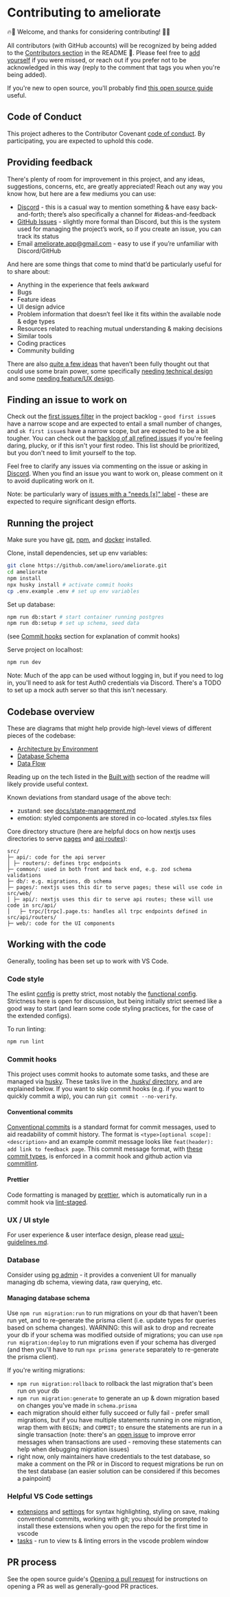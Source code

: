 # Contributing to ameliorate

🔥🙂 Welcome, and thanks for considering contributing! 🙂🔥

All contributors (with GitHub accounts) will be recognized by being added to the [Contributors section](https://github.com/amelioro/ameliorate#contributors-) in the README 🙂. Please feel free to [add yourself](https://allcontributors.org/docs/en/bot/usage#all-contributors-add) if you were missed, or reach out if you prefer not to be acknowledged in this way (reply to the comment that tags you when you're being added).

If you're new to open source, you'll probably find [this open source guide](https://opensource.guide/how-to-contribute) useful.

## Code of Conduct

This project adheres to the Contributor Covenant [code of conduct](https://github.com/amelioro/ameliorate/blob/main/CODE_OF_CONDUCT.md). By participating, you are expected to uphold this code.

## Providing feedback

There's plenty of room for improvement in this project, and any ideas, suggestions, concerns, etc, are greatly appreciated! Reach out any way you know how, but here are a few mediums you can use:

- [Discord](https://discord.gg/3KhdyJkTWT) - this is a casual way to mention something & have easy back-and-forth; there’s also specifically a channel for #ideas-and-feedback
- [GitHub Issues](https://github.com/amelioro/ameliorate/issues) - slightly more formal than Discord, but this is the system used for managing the project’s work, so if you create an issue, you can track its status
- Email ameliorate.app@gmail.com - easy to use if you’re unfamiliar with Discord/GitHub

And here are some things that come to mind that’d be particularly useful for to share about:

- Anything in the experience that feels awkward
- Bugs
- Feature ideas
- UI design advice
- Problem information that doesn’t feel like it fits within the available node & edge types
- Resources related to reaching mutual understanding & making decisions
- Similar tools
- Coding practices
- Community building

There are also [quite a few ideas](https://github.com/orgs/amelioro/projects/2/views/9) that haven’t been fully thought out that could use some brain power, some specifically [needing technical design](https://github.com/amelioro/ameliorate/labels/needs%20tech%20design) and some [needing feature/UX design](https://github.com/amelioro/ameliorate/labels/needs%20ux%20design).

## Finding an issue to work on

Check out the [first issues filter](https://github.com/orgs/amelioro/projects/2/views/7) in the project backlog - `good first issue`s have a narrow scope and are expected to entail a small number of changes, and `ok first issue`s have a narrow scope, but are expected to be a bit tougher. You can check out the [backlog of all refined issues](https://github.com/orgs/amelioro/projects/2/views/11) if you're feeling daring, plucky, or if this isn't your first rodeo. This list should be prioritized, but you don't need to limit yourself to the top.

Feel free to clarify any issues via commenting on the issue or asking in [Discord](https://discord.gg/3KhdyJkTWT). When you find an issue you want to work on, please comment on it to avoid duplicating work on it.

Note: be particularly wary of [issues with a "needs [x]" label](https://github.com/orgs/amelioro/projects/2/views/9) - these are expected to require significant design efforts.

## Running the project

Make sure you have [git](https://git-scm.com/downloads), [npm](https://docs.npmjs.com/downloading-and-installing-node-js-and-npm), and [docker](https://docs.docker.com/get-docker/) installed.

Clone, install dependencies, set up env variables:

```bash
git clone https://github.com/amelioro/ameliorate.git
cd ameliorate
npm install
npx husky install # activate commit hooks
cp .env.example .env # set up env variables
```

Set up database:

```bash
npm run db:start # start container running postgres
npm run db:setup # set up schema, seed data
```

(see [Commit hooks](https://github.com/amelioro/ameliorate/blob/main/CONTRIBUTING.md#commit-hooks) section for explanation of commit hooks)

Serve project on localhost:

```bash
npm run dev
```

Note: Much of the app can be used without logging in, but if you need to log in, you'll need to ask for test Auth0 credentials via Discord. There's a TODO to set up a mock auth server so that this isn't necessary.

## Codebase overview

These are diagrams that might help provide high-level views of different pieces of the codebase:

- [Architecture by Environment](https://github.com/amelioro/ameliorate/blob/main/docs/architecture-by-env.md)
- [Database Schema](https://github.com/amelioro/ameliorate/blob/main/docs/database-schema.md)
- [Data Flow](https://github.com/amelioro/ameliorate/blob/main/docs/data-flow.md)

Reading up on the tech listed in the [Built with](https://github.com/amelioro/ameliorate#built-with) section of the readme will likely provide useful context.

Known deviations from standard usage of the above tech:

- zustand: see [docs/state-management.md](https://github.com/amelioro/ameliorate/blob/main/docs/state-management.md)
- emotion: styled components are stored in co-located .styles.tsx files

Core directory structure (here are helpful docs on how nextjs uses directories to serve [pages](https://nextjs.org/docs/pages/building-your-application/routing/pages-and-layouts) and [api routes](https://nextjs.org/docs/pages/building-your-application/routing/api-routes)):

```
src/
├─ api/: code for the api server
│ ├─ routers/: defines trpc endpoints
├─ common/: used in both front and back end, e.g. zod schema validations
├─ db/: e.g. migrations, db schema
├─ pages/: nextjs uses this dir to serve pages; these will use code in src/web/
│ ├─ api/: nextjs uses this dir to serve api routes; these will use code in src/api/
│   ├─ trpc/[trpc].page.ts: handles all trpc endpoints defined in src/api/routers/
├─ web/: code for the UI components
```

## Working with the code

Generally, tooling has been set up to work with VS Code.

### Code style

The eslint [config](https://github.com/amelioro/ameliorate/blob/main/.eslintrc.json) is pretty strict, most notably the [functional config](https://github.com/amelioro/ameliorate/blob/6bd2e83b26b06f6894689ae0a10864743daed771/web/.eslintrc.json#L42-L52). Strictness here is open for discussion, but being initially strict seemed like a good way to start (and learn some code styling practices, for the case of the extended configs).

To run linting:

```bash
npm run lint
```

### Commit hooks

This project uses commit hooks to automate some tasks, and these are managed via [husky](https://github.com/typicode/husky/). These tasks live in the [.husky/ directory](https://github.com/amelioro/ameliorate/tree/main/.husky), and are explained below. If you want to skip commit hooks (e.g. if you want to quickly commit a wip), you can run `git commit --no-verify`.

#### Conventional commits

[Conventional commits](https://www.conventionalcommits.org/) is a standard format for commit messages, used to aid readability of commit history. The format is `<type>[optional scope]: <description>` and an example commit message looks like `feat(header): add link to feedback page`. This commit message format, with [these commit types](https://github.com/amelioro/ameliorate/blob/main/commitlint.config.js), is enforced in a commit hook and github action via [commitlint](https://github.com/conventional-changelog/commitlint).

#### Prettier

Code formatting is managed by [prettier](https://prettier.io/), which is automatically run in a commit hook via [lint-staged](https://github.com/okonet/lint-staged).

### UX / UI style

For user experience & user interface design, please read [uxui-guidelines.md](./docs/uxui-guidelines.md).

### Database

Consider using [pg admin](https://www.pgadmin.org/) - it provides a convenient UI for manually managing db schema, viewing data, raw querying, etc.

#### Managing database schema

Use `npm run migration:run` to run migrations on your db that haven't been run yet, and to re-generate the prisma client (i.e. update types for queries based on schema changes). WARNING: this will ask to drop and recreate your db if your schema was modified outside of migrations; you can use `npm run migration:deploy` to run migrations even if your schema has diverged (and then you'll have to run `npx prisma generate` separately to re-generate the prisma client).

If you're writing migrations:

- `npm run migration:rollback` to rollback the last migration that's been run on your db
- `npm run migration:generate` to generate an up & down migration based on changes you've made in `schema.prisma`
- each migration should either fully succeed or fully fail - prefer small migrations, but if you have multiple statements running in one migration, wrap them with `BEGIN;` and `COMMIT;` to ensure the statements are run in a single transaction (note: there's an [open issue](https://github.com/prisma/prisma/issues/15295) to improve error messages when transactions are used - removing these statements can help when debugging migration issues)
- right now, only maintainers have credentials to the test database, so make a comment on the PR or in Discord to request migrations be run on the test database (an easier solution can be considered if this becomes a painpoint)

### Helpful VS Code settings

- [extensions](https://github.com/amelioro/ameliorate/blob/main/.vscode/extensions.json) and [settings](https://github.com/amelioro/ameliorate/blob/main/.vscode/settings.json) for syntax highlighting, styling on save, making conventional commits, working with git; you should be prompted to install these extensions when you open the repo for the first time in vscode
- [tasks](https://github.com/amelioro/ameliorate/blob/main/.vscode/tasks.json) - run to view ts & linting errors in the vscode problem window

## PR process

See the open source guide's [Opening a pull request](https://opensource.guide/how-to-contribute/#opening-a-pull-request) for instructions on opening a PR as well as generally-good PR practices.
